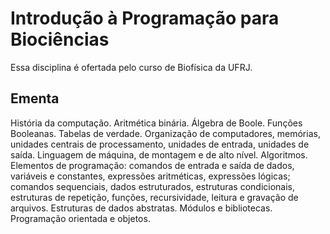 # Introdução à Programação para Biociências
Essa disciplina é ofertada pelo curso de Biofísica da UFRJ. 

## Ementa
História da computação. Aritmética binária. Álgebra de Boole. Funções Booleanas. Tabelas de verdade.
Organização de computadores, memórias, unidades centrais de processamento, unidades de entrada,
unidades de saída. Linguagem de máquina, de montagem e de alto nível. Algoritmos. Elementos de
programação: comandos de entrada e saída de dados, variáveis e constantes, expressões aritméticas,
expressões lógicas; comandos sequenciais, dados estruturados, estruturas condicionais, estruturas de
repetição, funções, recursividade, leitura e gravação de arquivos. Estruturas de dados abstratas.
Módulos e bibliotecas. Programação orientada e objetos. 
